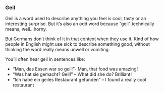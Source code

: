 ### Geil
Geil is a word used to describe anything you feel is cool, tasty or an interesting surprise. But it’s also an odd word because “geil” technically means, well…horny.

But Germans don’t think of it in that context when they use it. Kind of how people in English might use sick to describe something good, without thinking the word really means unwell or vomiting.

You’ll often hear geil in sentences like:

- “Man, das Essen war so geil!”- Man, that food was amazing!
- “Was hat sie gemacht? Geil!” – What did she do? Brilliant!
- “Ich habe ein geiles Restaurant gefunden” – I found a really cool restaurant